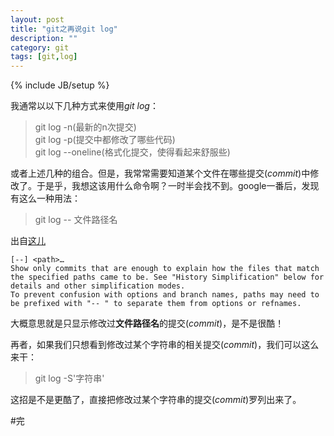 ```yaml
---
layout: post
title: "git之再说git log"
description: ""
category: git
tags: [git,log]
---
```

{% include JB/setup %}

我通常以以下几种方式来使用*git log*：  

>git log -n(最新的n次提交)  
>git log -p(提交中都修改了哪些代码)  
>git log --oneline(格式化提交，使得看起来舒服些)  

或者上述几种的组合。但是，我常常需要知道某个文件在哪些提交(*commit*)中修改了。于是乎，我想这该用什么命令啊？一时半会找不到。google一番后，发现有这么一种用法：  

>git log -- 文件路径名  

出自[这儿][1]

[1]:https://www.kernel.org/pub/software/scm/git/docs/git-log.html  

	[--] <path>…
	Show only commits that are enough to explain how the files that match the specified paths came to be. See "History Simplification" below for details and other simplification modes.
	To prevent confusion with options and branch names, paths may need to be prefixed with "-- " to separate them from options or refnames.  

大概意思就是只显示修改过**文件路径名**的提交(*commit*)，是不是很酷！  

再者，如果我们只想看到修改过某个字符串的相关提交(*commit*)，我们可以这么来干：  

>git log -S'字符串'  

这招是不是更酷了，直接把修改过某个字符串的提交(*commit*)罗列出来了。  

#完